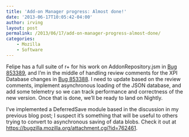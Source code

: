 ```yaml
---
title: 'Add-on Manager progress: Almost done!'
date: '2013-06-17T10:05:42-04:00'
author: irving
layout: post
permalink: /2013/06/17/add-on-manager-progress-almost-done/
categories:
    - Mozilla
    - Software
---
```


Felipe has a full suite of r+ for his work on AddonRepository.jsm in [Bug 853389](https://bugzilla.mozilla.org/show_bug.cgi?id=853389 "Bug 853389 - Convert AddonRepository.jsm from sqlite to JSON"), and I’m in the middle of handling review comments for the XPI Database changes in [Bug 853388](https://bugzilla.mozilla.org/show_bug.cgi?id=853388 "Bug 853388 - Convert XPIProvider.jsm from sqlite to JSON"). I need to update based on the review comments, implement asynchronous loading of the JSON database, and add some telemetry so we can track performance and correctness of the new version. Once that is done, we’ll be ready to land on Nightly.

I’ve implemented a DeferredSave module based in the discussion in my previous blog post; I suspect it’s something that will be useful to others trying to convert to asynchronous saving of data blobs. Check it out at https://bugzilla.mozilla.org/attachment.cgi?id=762461.

